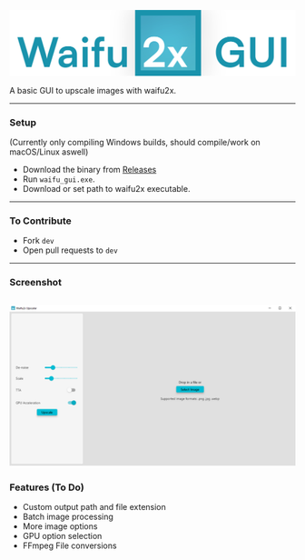 ![Waiu2x GUI](https://raw.githubusercontent.com/Hippityy/waifu2x_gui/main/assets/full.png)

A basic GUI to upscale images with waifu2x.

---
### Setup
(Currently only compiling Windows builds, should compile/work on macOS/Linux aswell)
- Download the binary from [Releases](https://github.com/Hippityy/waifu2x_gui/releases)
- Run `waifu_gui.exe`. 
- Download or set path to waifu2x executable.

---
### To Contribute
- Fork `dev` 
- Open pull requests to `dev`

---
### Screenshot
![Logo](https://raw.githubusercontent.com/Hippityy/waifu2x_gui/main/assets/scrnsht.png)
--
### Features (To Do)
- Custom output path and file extension
- Batch image processing
- More image options
- GPU option selection
- FFmpeg File conversions

